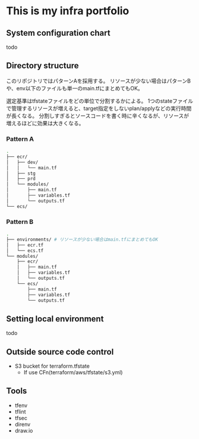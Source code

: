 # This is my infra portfolio

## System configuration chart

todo

## Directory structure

このリポジトリではパターンAを採用する。
リソースが少ない場合はパターンBや、env以下のファイルも単一のmain.tfにまとめてもOK。

選定基準はtfstateファイルをどの単位で分割するかによる。
1つのstateファイルで管理するリソースが増えると、target指定をしないplan/applyなどの実行時間が長くなる。
分割しすぎるとソースコードを書く時に辛くなるが、リソースが増えるほどに効果は大きくなる。

### Pattern A

```sh
.
├── ecr/
│   ├── dev/
│   │   └── main.tf
│   ├── stg
│   ├── prd
│   └── modules/
│       ├── main.tf
│       ├── variables.tf
│       └── outputs.tf
└── ecs/
```

### Pattern B

```sh
.
├── environments/ # リソースが少ない場合はmain.tfにまとめてもOK
│   ├── ecr.tf
│   └── ecs.tf
└── modules/
    ├── ecr/
    │   ├── main.tf
    │   ├── variables.tf
    │   └── outputs.tf
    └── ecs/
        ├── main.tf
        ├── variables.tf
        └── outputs.tf
```

## Setting local environment

todo

## Outside source code control

- S3 bucket for terraform.tfstate
  - If use CFn(terraform/aws/tfstate/s3.yml)

## Tools

- tfenv
- tflint
- tfsec
- direnv
- draw.io
